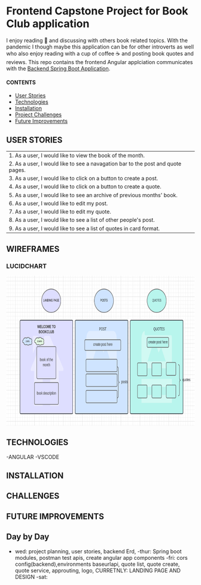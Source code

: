 # Frontend Capstone Project for Book Club application

<p>I enjoy reading 📖 and discussing with others book related topics. With the pandemic I though maybe this application can be for other introverts as well who also enjoy reading with a cup of coffee ☕ and posting book quotes and reviews. This repo contains the frontend Angular applciation communicates with the <a href="https://github.com/yaretzyc/backend-capstoneproject" target="_blank">Backend Spring Boot Application</a>.</p>


#### CONTENTS
- [User Stories](#USER-STORIES)
- [Technologies](#TECHNOLOGIES)
- [Installation](#INSTALLATION)
- [Project Challenges](#CHALLENGES)
- [Future Improvements](#FUTURE-IMPROVEMENTS)


## USER STORIES
| | 
|:---|
|1.	As a user, I would like to view the book of the month.
|2.	As a user, I would like to see a navagation bar to the post and quote pages.
|3.	As a user, I would like to click on a button to create a post.
|4.	As a user, I would like to click on a button to create a quote.
|5.	As a user, I would like to see an archive of previous months' book.
|6.	As a user, I would like to edit my post.
|7.	As a user, I would like to edit my quote.
|8. As a user, I would like to see a list of other people's post.
|9. As a user, I would like to see a list of quotes in card format.

## WIREFRAMES
### LUCIDCHART
<p align="center"><img alt="lucidchart_diagram" height="400" src="planning/lucidChart.png"/>
   

## TECHNOLOGIES 
  -ANGULAR
  -VSCODE

## INSTALLATION

## CHALLENGES

## FUTURE IMPROVEMENTS
   
## Day by Day 
   - wed: project planning, user stories, backend Erd,
   -thur: Spring boot modules, postman test apis, create angular app components
   -fri:  cors config(backend),environments baseurlapi, quote list, quote create, quote service, approuting, logo, CURRETNLY: LANDING PAGE AND DESIGN 
   -sat: 
